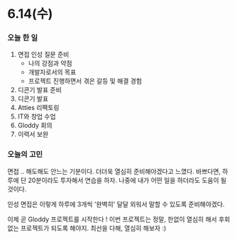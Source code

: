 # 6.14(수)

### 오늘 한 일

1. 면접 인성 질문 준비
   - 나의 강점과 약점
   - 개발자로서의 목표
   - 프로젝트 진행하면서 겪은 갈등 및 해결 경험
2. 디콘기 발표 준비
3. 디콘기 발표
4. Atties 리팩토링
5. IT와 창업 수업
6. Gloddy 회의
7. 이력서 보완

### 오늘의 고민

면접 .. 해도해도 안느는 기분이다. 더더욱 열심히 준비해야겠다고 느꼈다. 바쁘다면, 하루에 단 20분이라도 투자해서 연습을 하자. 나중에 내가 어떤 일을 하더라도 도움이 될 것이다.

인성 면접은 이렇게 하루에 3개씩 '완벽히' 달달 외워서 말할 수 있도록 준비해야겠다.

이제 곧 Gloddy 프로젝트를 시작한다 ! 이번 프로젝트는 정말, 한없이 열심히 해서 후회 없는 프로젝트가 되도록 해야지. 최선을 다해, 열심히 해보자 :)
